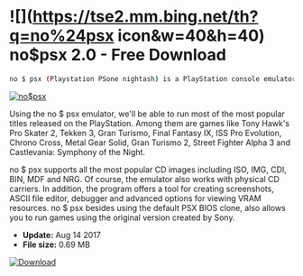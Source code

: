 # ![](https://tse2.mm.bing.net/th?q=no%24psx icon&w=40&h=40) no$psx 2.0 - Free Download

```sh
no $ psx (Playstation PSone nightash) is a PlayStation console emulator designed for Windows. Unlike competing solutions, the application works on the basis of a free PSX BIOS clone, which is often characterized by better performance in game emulation than the original version.
```
[![no$psx](https:https://tse3.mm.bing.net/th?id=OIP.RnQZlxXZs25q2u8ofou0vAHaEo&pid=Api)](https://softexe.net/win/games-entertainment/emulators/no-psx:pRhhh.html)

Using the no $ psx emulator, we'll be able to run most of the most popular titles released on the PlayStation. Among them are games like Tony Hawk's Pro Skater 2, Tekken 3, Gran Turismo, Final Fantasy IX, ISS Pro Evolution, Chrono Cross, Metal Gear Solid, Gran Turismo 2, Street Fighter Alpha 3 and Castlevania: Symphony of the Night.
 
 no $ psx supports all the most popular CD images including ISO, IMG, CDI, BIN, MDF and NRG. Of course, the emulator also works with physical CD carriers. In addition, the program offers a tool for creating screenshots, ASCII file editor, debugger and advanced options for viewing VRAM resources. no $ psx besides using the default PSX BIOS clone, also allows you to run games using the original version created by Sony.


- **Update:** Aug 14 2017
- **File size:** 0.69 MB

[![Download](https://cdn.softexe.net/static/img/download.png)](https://softexe.net/win/games-entertainment/emulators/no-psx:pRhhh.html)

